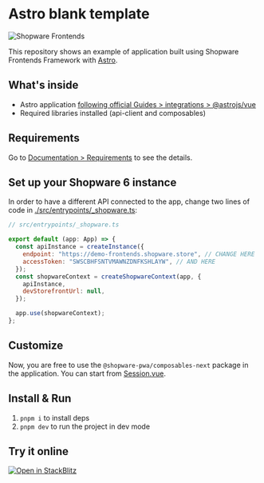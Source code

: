 # Astro blank template

![Shopware Frontends](./public/shopware-frontends-logo.png)

This repository shows an example of application built using Shopware Frontends Framework with [Astro](astro.build).

## What's inside

- Astro application [following official Guides > integrations > @astrojs/vue](https://docs.astro.build/en/guides/integrations-guide/vue/])
- Required libraries installed (api-client and composables)

## Requirements

Go to [Documentation > Requirements](https://frontends.shopware.com/framework/requirements.html) to see the details.

## Set up your Shopware 6 instance

In order to have a different API connected to the app, change two lines of code in [./src/entrypoints/\_shopware.ts](./src/entrypoints/_shopware.ts):

```js
// src/entrypoints/_shopware.ts

export default (app: App) => {
  const apiInstance = createInstance({
    endpoint: "https://demo-frontends.shopware.store", // CHANGE HERE
    accessToken: "SWSCBHFSNTVMAWNZDNFKSHLAYW", // AND HERE
  });
  const shopwareContext = createShopwareContext(app, {
    apiInstance,
    devStorefrontUrl: null,
  });

  app.use(shopwareContext);
};
```

## Customize

Now, you are free to use the `@shopware-pwa/composables-next` package in the application. You can start from [Session.vue](./src/components/Session.vue).

## Install & Run

1. `pnpm i` to install deps
2. `pnpm dev` to run the project in dev mode

## Try it online

[![Open in StackBlitz](https://developer.stackblitz.com/img/open_in_stackblitz.svg)](https://stackblitz.com/github/shopware/frontends/tree/main/templates/astro)
